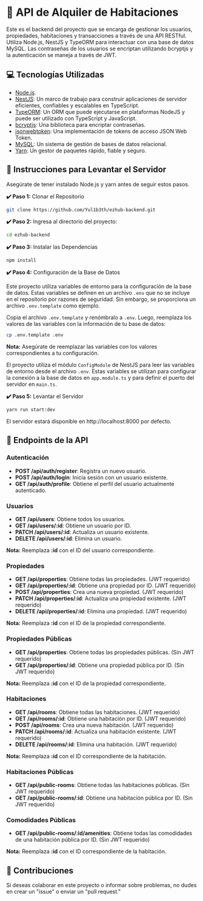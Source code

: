 # 🚀 API de Alquiler de Habitaciones

Este es el backend del proyecto que se encarga de gestionar los usuarios, propiedades, habitaciones y transacciones a través de una API RESTful. Utiliza Node.js, NestJS y TypeORM para interactuar con una base de datos MySQL. Las contraseñas de los usuarios se encriptan utilizando bcryptjs y la autenticación se maneja a través de JWT.

## 💻 Tecnologías Utilizadas

- [Node.js](https://nodejs.org/).
- [NestJS](https://nestjs.com/): Un marco de trabajo para construir aplicaciones de servidor eficientes, confiables y escalables en TypeScript.
- [TypeORM](https://typeorm.io/): Un ORM que puede ejecutarse en plataformas NodeJS y puede ser utilizado con TypeScript y JavaScript.
- [bcryptjs](https://docs.nestjs.com/security/encryption-and-hashing#hashing): Una biblioteca para encriptar contraseñas.
- [jsonwebtoken](https://docs.nestjs.com/security/authentication#jwt-token): Una implementación de tokens de acceso JSON Web Token.
- [MySQL](https://www.mysql.com/): Un sistema de gestión de bases de datos relacional.
- [Yarn](https://yarnpkg.com/): Un gestor de paquetes rápido, fiable y seguro.

## 📌 Instrucciones para Levantar el Servidor

Asegúrate de tener instalado Node.js y yarn antes de seguir estos pasos.

**✔️ Paso 1:** Clonar el Repositorio

```bash
git clone https://github.com/Yul1b3th/ezhub-backend.git
```

**✔️ Paso 2:** Ingresa al directorio del proyecto:

```bash
cd ezhub-backend
```

**✔️ Paso 3:** Instalar las Dependencias

```bash
npm install
```

**✔️ Paso 4:** Configuración de la Base de Datos

Este proyecto utiliza variables de entorno para la configuración de la base de datos. Estas variables se definen en un archivo `.env` que no se incluye en el repositorio por razones de seguridad. Sin embargo, se proporciona un archivo `.env.template` como ejemplo.

Copia el archivo `.env.template` y renómbralo a `.env`. Luego, reemplaza los valores de las variables con la información de tu base de datos:

```bash
cp .env.template .env
```

**Nota:** Asegúrate de reemplazar las variables con los valores correspondientes a tu configuración.

El proyecto utiliza el módulo `ConfigModule` de NestJS para leer las variables de entorno desde el archivo `.env`. Estas variables se utilizan para configurar la conexión a la base de datos en `app.module.ts` y para definir el puerto del servidor en `main.ts`.

**✔️ Paso 5:** Levantar el Servidor

```bash
yarn run start:dev
```

El servidor estará disponible en http://localhost:8000 por defecto.

## 🚧 Endpoints de la API

### Autenticación

- **POST /api/auth/register**: Registra un nuevo usuario.
- **POST /api/auth/login**: Inicia sesión con un usuario existente.
- **GET /api/auth/profile**: Obtiene el perfil del usuario actualmente autenticado.

### Usuarios

- **GET /api/users**: Obtiene todos los usuarios.
- **GET /api/users/:id**: Obtiene un usuario por ID.
- **PATCH /api/users/:id**: Actualiza un usuario existente.
- **DELETE /api/users/:id**: Elimina un usuario.

**Nota:** Reemplaza **:id** con el ID del usuario correspondiente.

### Propiedades

- **GET /api/properties**: Obtiene todas las propiedades. (JWT requerido)
- **GET /api/properties/:id**: Obtiene una propiedad por ID. (JWT requerido)
- **POST /api/properties**: Crea una nueva propiedad. (JWT requerido)
- **PATCH /api/properties/:id**: Actualiza una propiedad existente. (JWT requerido)
- **DELETE /api/properties/:id**: Elimina una propiedad. (JWT requerido)

**Nota:** Reemplaza **:id** con el ID de la propiedad correspondiente.

### Propiedades Públicas

- **GET /api/properties**: Obtiene todas las propiedades públicas. (Sin JWT requerido)
- **GET /api/properties/:id**: Obtiene una propiedad pública por ID. (Sin JWT requerido)

**Nota:** Reemplaza **:id** con el ID de la propiedad correspondiente.

### Habitaciones

- **GET /api/rooms**: Obtiene todas las habitaciones. (JWT requerido)
- **GET /api/rooms/:id**: Obtiene una habitación por ID. (JWT requerido)
- **POST /api/rooms**: Crea una nueva habitación. (JWT requerido)
- **PATCH /api/rooms/:id**: Actualiza una habitación existente. (JWT requerido)
- **DELETE /api/rooms/:id**: Elimina una habitación. (JWT requerido)

**Nota:** Reemplaza **:id** con el ID correspondiente de la habitación.

### Habitaciones Públicas

- **GET /api/public-rooms**: Obtiene todas las habitaciones públicas. (Sin JWT requerido)
- **GET /api/public-rooms/:id**: Obtiene una habitación pública por ID. (Sin JWT requerido)

### Comodidades Públicas

- **GET /api/public-rooms/:id/amenities**: Obtiene todas las comodidades de una habitación pública por ID. (Sin JWT requerido)

**Nota:** Reemplaza **:id** con el ID correspondiente de la habitación.

## 🤝 Contribuciones

Si deseas colaborar en este proyecto o informar sobre problemas, no dudes en crear un "issue" o enviar un "pull request."

